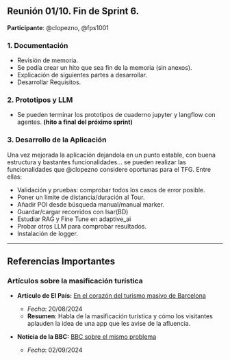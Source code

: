 ## Reunión 01/10. Fin de Sprint 6.

**Participante**: @clopezno, @fps1001

### 1. Documentación
- Revisión de memoria.
- Se podía crear un hito que sea fin de la memoria (sin anexos).
- Explicación de siguientes partes a desarrollar.
- Desarrollar Requisitos.

### 2. Prototipos y LLM
- Se pueden terminar los prototipos de cuaderno jupyter y langflow con agentes. **(hito a final del próximo sprint)**
### 3. Desarrollo de la Aplicación
Una vez mejorada la aplicación dejandola en un punto estable, con buena estructura y bastantes funcionalidades... se pueden realizar las funcionalidades que @clopezno considere oportunas para el TFG. Entre ellas:
- Validación y pruebas: comprobar todos los casos de error posible.
- Poner un límite de distancia/duración al Tour.
- Añadir POI desde búsqueda manual/manual marker.
- Guardar/cargar recorridos con Isar(BD)
- Estudiar RAG y Fine Tune en adaptive_ai
- Probar otros LLM para comprobar resultados.
- Instalación de logger.



-----
## Referencias Importantes

### Artículos sobre la masificación turística

- **Artículo de El País:**
  [En el corazón del turismo masivo de Barcelona](https://elpais.com/espana/catalunya/2024-08-20/en-el-corazon-del-turismo-masivo-de-barcelona-que-el-park-guell-este-lleno-demuestra-que-hay-que-verlo.html)
  - *Fecha*: 20/08/2024
  - **Resumen**: Habla de la masificación turística y cómo los visitantes aplauden la idea de una app que les avise de la afluencia.

- **Noticia de la BBC:**
  [BBC sobre el mismo problema](https://www.bbc.com/news/articles/clyn5l20z72o)
  - *Fecha*: 02/09/2024